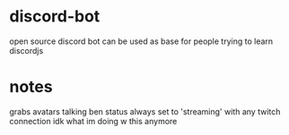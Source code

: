 # discord-bot
open source discord bot can be used as base for people trying to learn discordjs

# notes
grabs avatars
talking ben
status always set to 'streaming' with any twitch connection
idk what im doing w this anymore
